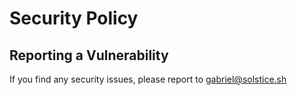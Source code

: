 # Security Policy

## Reporting a Vulnerability

If you find any security issues, please report to gabriel@solstice.sh
